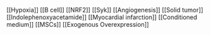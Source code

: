 [[Hypoxia]]
[[B cell]]
[[NRF2]]
[[Syk]]
[[Angiogenesis]]
[[Solid tumor]]
[[Indolephenoxyacetamide]]
[[Myocardial infarction]]
[[Conditioned medium]]
[[MSCs]]
[[Exogenous Overexpression]]
